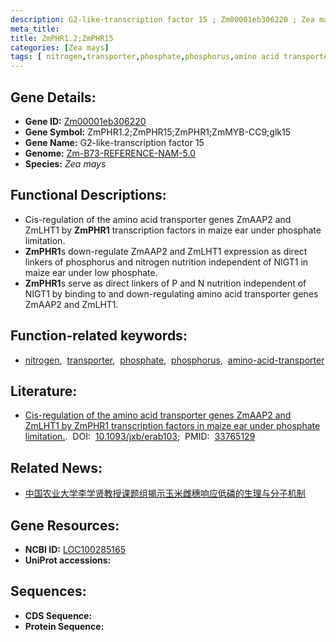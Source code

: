 ```yaml
---
description: G2-like-transcription factor 15 ; Zm00001eb306220 ; Zea mays
meta_title:
title: ZmPHR1.2;ZmPHR15
categories: [Zea mays]
tags: [ nitrogen,transporter,phosphate,phosphorus,amino acid transporter ]
---
```


## Gene Details:
- **Gene ID:**	[Zm00001eb306220](https://www.maizegdb.org/gene_center/gene/Zm00001eb306220)
- **Gene Symbol:** ZmPHR1.2;ZmPHR15;ZmPHR1;ZmMYB-CC9;glk15
- **Gene Name:** G2-like-transcription factor 15
- **Genome:** [Zm-B73-REFERENCE-NAM-5.0](https://www.maizegdb.org/genome/assembly/Zm-B73-REFERENCE-NAM-5.0)
- **Species:** *Zea mays*

## Functional Descriptions:
   - Cis-regulation of the amino acid transporter genes ZmAAP2 and ZmLHT1 by **ZmPHR1** transcription factors in maize ear under phosphate limitation.
   - **ZmPHR1**s down-regulate ZmAAP2 and ZmLHT1 expression as direct linkers of phosphorus and nitrogen nutrition independent of NIGT1 in maize ear under low phosphate.
   - **ZmPHR1**s serve as direct linkers of P and N nutrition independent of NIGT1 by binding to and down-regulating amino acid transporter genes ZmAAP2 and ZmLHT1.

## Function-related keywords:
- [nitrogen](/tags/nitrogen/),&nbsp;&nbsp;[transporter](/tags/transporter/),&nbsp;&nbsp;[phosphate](/tags/phosphate/),&nbsp;&nbsp;[phosphorus](/tags/phosphorus/),&nbsp;&nbsp;[amino-acid-transporter](/tags/amino-acid-transporter/)

## Literature:
   - [Cis-regulation of the amino acid transporter genes ZmAAP2 and ZmLHT1 by ZmPHR1 transcription factors in maize ear under phosphate limitation.]( https://academic.oup.com/jxb/article/72/10/3846/6157083?login=true).&nbsp;&nbsp;DOI:&nbsp;&nbsp;[10.1093/jxb/erab103](https://academic.oup.com/jxb/article/72/10/3846/6157083?login=true);&nbsp;&nbsp;PMID:&nbsp;&nbsp;[33765129](https://pubmed.ncbi.nlm.nih.gov/33765129/)

## Related News:
   - [中国农业大学李学贤教授课题组揭示玉米雌穗响应低磷的生理与分子机制](https://mp.weixin.qq.com/s?__biz=MzU3ODY3MDM0NA==&mid=2247505433&idx=2&sn=b12b5f193a93a2407723dcc8114ee7d1&chksm=fd734c7eca04c5689f8f5b20ad174ad672ec47c3a892036b08253f926e14e3713afe6ac69d53&scene=27#wechat_redirect)

## Gene Resources:
- **NCBI ID:**  [LOC100285165](https://www.ncbi.nlm.nih.gov/gene/?term=LOC100285165)
- **UniProt accessions:** [](https://www.uniprot.org/uniprotkb//entry)



## Sequences:
- **CDS Sequence:**
- **Protein Sequence:**
